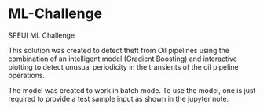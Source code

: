 # ML-Challenge
SPEUI ML Challenge

This solution was created to detect theft from Oil pipelines using the combination of an intelligent model (Gradient Boosting) and interactive plotting to detect unusual periodicity in the transients of the oil pipeline operations.

The model was created to work in batch mode. To use the model, one is just required to provide a test sample input as shown in the jupyter note.
